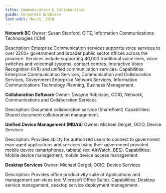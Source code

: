 ```yaml
---
title: Communication & Collaboration
guide: Corporate Enablers
last-edit: March, 2018
---
```


**Network BC** Owner: Susan Stanford, CITZ, Information Communications Technologies (ICM) 

Description: Enterprise Communication services supports voice services to over 2200+ government and broader public sector offices across the province. Services include supporting 40,000 traditional voice lines, voice switches and voicemail systems, contact centres, Interactive Voice Recognition (IVR) and unified communication services. 
Capabilities: Enterprise Communication Services, Communication and Collaboration Services, Government Enterprise Network Services, Information Communications Technology Planning, Business Management.

**Collaboration Software** Owner: Dwayne Robinson, OCIO, Network, Communications and Collaboration Services 

Description: Document collaboration service (SharePoint) 
Capabilities: Shared document collaboration management.

**Unified Device Management (MDAS)** Owner: Michael Gergel, OCIO, Device Services 

Description: Provides ability for authorized users to connect to government man-aged applications and services using their government provided mobile device (smartphones, tablets) (ex: AirWatch, BES). 
Capabilities: Mobile device management, mobile device access management.

**Desktop Services** Owner: Michael Gergel, OCIO, Device Services 

Description: Provides office productivity suite of Applications and management ser-vices (ex: Microsoft Office Suite). 
Capabilities: Desktop service management, desktop service deployment management.
